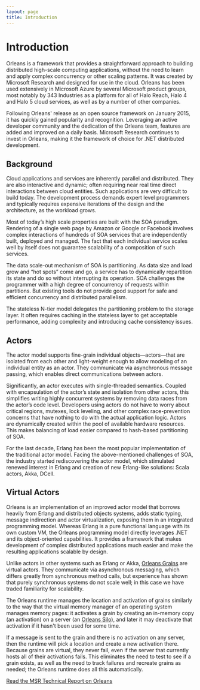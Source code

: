 ```yaml
---
layout: page
title: Introduction
---
```


# Introduction

Orleans is a framework that provides a straightforward approach to building distributed high-scale computing applications, without the need to learn and apply complex concurrency or other scaling patterns. It was created by Microsoft Research and designed for use in the cloud. Orleans has been used extensively in Microsoft Azure by several Microsoft product groups, most notably by 343 Industries as a platform for all of Halo Reach, Halo 4 and Halo 5 cloud services, as well as by a number of other companies.


Following Orleans' release as an open source framework on January 2015, it has quickly gained popularity and recognition. Leveraging an active developer community and the dedication of the Orleans team, features are added and improved on a daily basis. Microsoft Research continues to invest in Orleans, making it the framework of choice for .NET distributed development.

## Background

Cloud applications and services are inherently parallel and distributed. They are also interactive and dynamic; often requiring near real time direct interactions between cloud entities. Such applications are very difficult to build today. The development process demands expert level programmers and typically requires expensive iterations of the design and the architecture, as the workload grows.

Most of today’s high scale properties are built with the SOA paradigm. Rendering of a single web page by Amazon or Google or Facebook involves complex interactions of hundreds of SOA services that are independently built, deployed and managed. The fact that each individual service scales well by itself does not guarantee scalability of a composition of such services.

The data scale-out mechanism of SOA is partitioning. As data size and load grow and “hot spots” come and go, a service has to dynamically repartition its state and do so without interrupting its operation. SOA challenges the programmer with a high degree of concurrency of requests within partitions. But existing tools do not provide good support for safe and efficient concurrency and distributed parallelism.

The stateless N-tier model delegates the partitioning problem to the storage layer. It often requires caching in the stateless layer to get acceptable performance, adding complexity and introducing cache consistency issues.

## Actors

The actor model supports fine-grain individual objects—actors—that are isolated from each other and light-weight enough to allow modeling of an individual entity as an actor. They communicate via asynchronous message passing, which enables direct communications between actors.

Significantly, an actor executes with single-threaded semantics. Coupled with encapsulation of the actor’s state and isolation from other actors, this simplifies writing highly concurrent systems by removing data races from the actor’s code level. Developers using actors do not have to worry about critical regions, mutexes, lock leveling, and other complex race-prevention concerns that have nothing to do with the actual application logic. Actors are dynamically created within the pool of available hardware resources. This makes balancing of load easier compared to hash-based partitioning of SOA.

For the last decade, Erlang has been the most popular implementation of the traditional actor model. Facing the above-mentioned challenges of SOA, the industry started rediscovering the actor model, which stimulated renewed interest in Erlang and creation of new Erlang-like solutions: Scala actors, Akka, DCell.

## Virtual Actors

Orleans is an implementation of an improved actor model that borrows heavily from Erlang and distributed objects systems, adds static typing, message indirection and actor virtualization, exposing them in an integrated programming model. Whereas Erlang is a pure functional language with its own custom VM, the Orleans programming model directly leverages .NET and its object-oriented capabilities. It provides a framework that makes development of complex distributed applications much easier and make the resulting applications scalable by design.

Unlike actors in other systems such as Erlang or Akka, [Orleans Grains](Getting-Started-With-Orleans/Grains.md) are virtual actors. They communicate via asynchronous messaging, which differs greatly from synchronous method calls, but experience has shown that purely synchronous systems do not scale well; in this case we have traded familiarity for scalability.

The Orleans runtime manages the location and activation of grains similarly to the way that the virtual memory manager of an operating system manages memory pages: it activates a grain by creating an in-memory copy (an activation) on a server (an [Orleans Silo](Getting-Started-With-Orleans/Silos.md)), and later it may deactivate that activation if it hasn't been used for some time.

If a message is sent to the grain and there is no activation on any server, then the runtime will pick a location and create a new activation there. Because grains are virtual, they never fail, even if the server that currently hosts all of their activations fails.
This eliminates the need to test to see if a grain exists, as well as the need to track failures and recreate grains as needed; the Orleans runtime does all this automatically.

[Read the MSR Technical Report on Orleans](https://www.microsoft.com/en-us/research/publication/orleans-distributed-virtual-actors-for-programmability-and-scalability)
